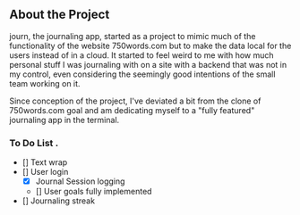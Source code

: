 ## About the Project
journ, the journaling app, started as a project to mimic much of the functionality of the website 750words.com but to make the data local for the users instead of in a cloud. It started to feel weird to me with how much personal stuff I was journaling with on a site with a backend that was not in my control, even considering the seemingly good intentions of the small team working on it.

Since conception of the project, I've deviated a bit from the clone of 750words.com goal and am dedicating myself to a "fully featured" journaling app in the terminal. 

### To Do List . 


- [] Text wrap
- [] User login
  - [x] Journal Session logging 
  - [] User goals fully implemented
- [] Journaling streak

